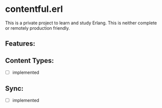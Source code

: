 # contentful.erl

This is a private project to learn and study Erlang.
This is neither complete or remotely production friendly.


## Features:
## Content Types:
 - [ ] implemented

## Sync:
 - [ ] implemented

